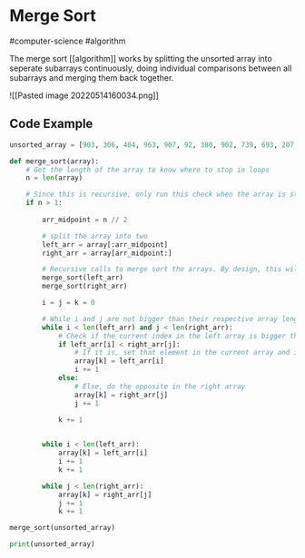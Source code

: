 # Merge Sort
#computer-science #algorithm 

The merge sort [[algorithm]] works by splitting the unsorted array into seperate subarrays continuously, doing individual comparisons between all subarrays and merging them back together.

![[Pasted image 20220514160034.png]]

## Code Example
```python
unsorted_array = [903, 306, 404, 963, 907, 92, 380, 902, 739, 693, 207, 257, 712, 997]

def merge_sort(array):
    # Get the length of the array to know where to stop in loops
    n = len(array)

    # Since this is recursive, only run this check when the array is still bigger than one
    if n > 1:
        
        arr_midpoint = n // 2

        # split the array into two
        left_arr = array[:arr_midpoint]
        right_arr = array[arr_midpoint:]

        # Recursive calls to merge sort the arrays. By design, this will sort the entire first half first, then the second half
        merge_sort(left_arr)
        merge_sort(right_arr)

        i = j = k = 0

        # While i and j are not bigger than their respective array lengths, continue increasing the index we've gone through them all
        while i < len(left_arr) and j < len(right_arr):
            # Check if the current index in the left array is bigger than the current index in the right array
            if left_arr[i] < right_arr[j]:
                # If it is, set that element in the current array and iterate
                array[k] = left_arr[i]
                i += 1
            else:
                # Else, do the opposite in the right array
                array[k] = right_arr[j]
                j += 1

            k += 1
        

        while i < len(left_arr):
            array[k] = left_arr[i]
            i += 1
            k += 1

        while j < len(right_arr):
            array[k] = right_arr[j]
            j += 1
            k += 1

merge_sort(unsorted_array)

print(unsorted_array)

```